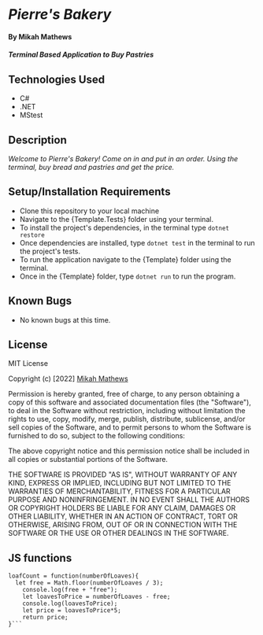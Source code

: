 # _Pierre's Bakery_

#### By Mikah Mathews
#### _Terminal Based Application to Buy Pastries_

## Technologies Used
* C#
* .NET
* MStest

## Description

_Welcome to Pierre's Bakery! Come on in and put in an order. Using the terminal, buy bread and pastries and get the price._

## Setup/Installation Requirements

* Clone this repository to your local machine
* Navigate to the {Template.Tests} folder using your terminal.
* To install the project's dependencies, in the terminal type ```dotnet restore```
* Once dependencies are installed, type ```dotnet test``` in the terminal to run the project's tests.
* To run the application navigate to the {Template} folder using the terminal.
* Once in the {Template} folder, type ```dotnet run``` to run the program.

## Known Bugs

* No known bugs at this time.

## License

MIT License

Copyright (c) [2022] [Mikah Mathews](https://github.com/mikah-mathews) 

Permission is hereby granted, free of charge, to any person obtaining a copy
of this software and associated documentation files (the "Software"), to deal
in the Software without restriction, including without limitation the rights
to use, copy, modify, merge, publish, distribute, sublicense, and/or sell
copies of the Software, and to permit persons to whom the Software is
furnished to do so, subject to the following conditions:

The above copyright notice and this permission notice shall be included in all
copies or substantial portions of the Software.

THE SOFTWARE IS PROVIDED "AS IS", WITHOUT WARRANTY OF ANY KIND, EXPRESS OR
IMPLIED, INCLUDING BUT NOT LIMITED TO THE WARRANTIES OF MERCHANTABILITY,
FITNESS FOR A PARTICULAR PURPOSE AND NONINFRINGEMENT. IN NO EVENT SHALL THE
AUTHORS OR COPYRIGHT HOLDERS BE LIABLE FOR ANY CLAIM, DAMAGES OR OTHER
LIABILITY, WHETHER IN AN ACTION OF CONTRACT, TORT OR OTHERWISE, ARISING FROM,
OUT OF OR IN CONNECTION WITH THE SOFTWARE OR THE USE OR OTHER DEALINGS IN THE
SOFTWARE.

## JS functions
```
loafCount = function(numberOfLoaves){
  let free = Math.floor(numberOfLoaves / 3);
    console.log(free + "free");
    let loavesToPrice = numberOfLoaves - free;
    console.log(loavesToPrice);
    let price = loavesToPrice*5;
    return price;
}```